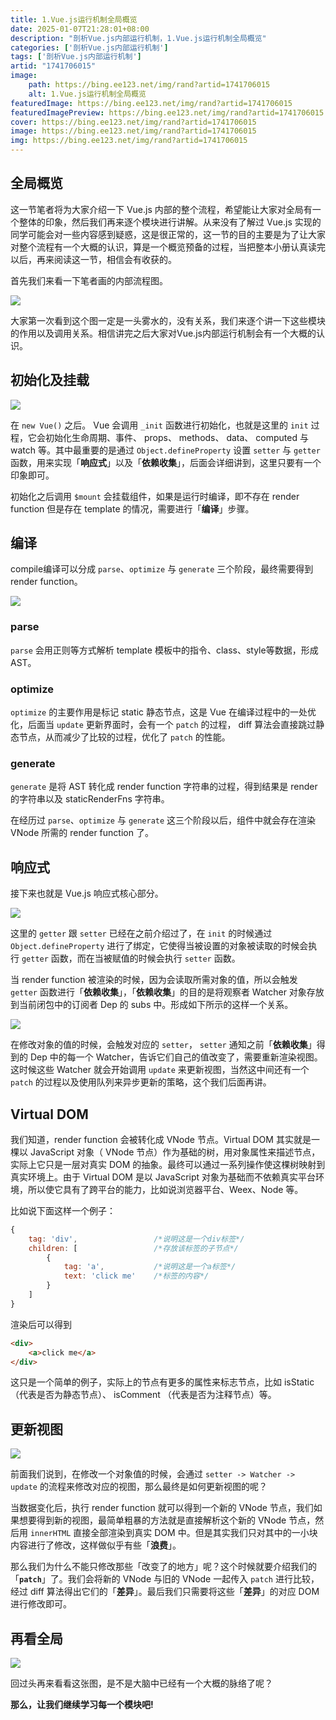 ```yaml
---
title: 1.Vue.js运行机制全局概览
date: 2025-01-07T21:28:01+08:00
description: "剖析Vue.js内部运行机制，1.Vue.js运行机制全局概览"
categories: ['剖析Vue.js内部运行机制']
tags: ['剖析Vue.js内部运行机制']
artid: "1741706015"
image:
    path: https://bing.ee123.net/img/rand?artid=1741706015
    alt: 1.Vue.js运行机制全局概览
featuredImage: https://bing.ee123.net/img/rand?artid=1741706015
featuredImagePreview: https://bing.ee123.net/img/rand?artid=1741706015
cover: https://bing.ee123.net/img/rand?artid=1741706015
image: https://bing.ee123.net/img/rand?artid=1741706015
img: https://bing.ee123.net/img/rand?artid=1741706015
---
```




## 全局概览

这一节笔者将为大家介绍一下 Vue.js 内部的整个流程，希望能让大家对全局有一个整体的印象，然后我们再来逐个模块进行讲解。从来没有了解过 Vue.js 实现的同学可能会对一些内容感到疑惑，这是很正常的，这一节的目的主要是为了让大家对整个流程有一个大概的认识，算是一个概览预备的过程，当把整本小册认真读完以后，再来阅读这一节，相信会有收获的。

首先我们来看一下笔者画的内部流程图。

![](https://p1-jj.byteimg.com/tos-cn-i-t2oaga2asx/gold-user-assets/2017/12/19/1606e7eaa2a664e8~tplv-t2oaga2asx-image.image)

大家第一次看到这个图一定是一头雾水的，没有关系，我们来逐个讲一下这些模块的作用以及调用关系。相信讲完之后大家对Vue.js内部运行机制会有一个大概的认识。

## 初始化及挂载

![](https://p1-jj.byteimg.com/tos-cn-i-t2oaga2asx/gold-user-assets/2017/12/19/1606e8abbababbe6~tplv-t2oaga2asx-image.image)

在 `new Vue()` 之后。 Vue 会调用 `_init` 函数进行初始化，也就是这里的 `init` 过程，它会初始化生命周期、事件、 props、 methods、 data、 computed 与 watch 等。其中最重要的是通过 `Object.defineProperty` 设置 `setter` 与 `getter` 函数，用来实现「**响应式**」以及「**依赖收集**」，后面会详细讲到，这里只要有一个印象即可。

初始化之后调用 `$mount` 会挂载组件，如果是运行时编译，即不存在 render function 但是存在 template 的情况，需要进行「**编译**」步骤。

## 编译

compile编译可以分成 `parse`、`optimize` 与 `generate` 三个阶段，最终需要得到 render function。

![](https://p1-jj.byteimg.com/tos-cn-i-t2oaga2asx/gold-user-assets/2017/12/19/1606ec3d306ab28f~tplv-t2oaga2asx-image.image)

### parse

`parse` 会用正则等方式解析 template 模板中的指令、class、style等数据，形成AST。

### optimize

`optimize` 的主要作用是标记 static 静态节点，这是 Vue 在编译过程中的一处优化，后面当 `update` 更新界面时，会有一个 `patch` 的过程， diff 算法会直接跳过静态节点，从而减少了比较的过程，优化了 `patch` 的性能。

### generate

`generate` 是将 AST 转化成 render function 字符串的过程，得到结果是 render 的字符串以及 staticRenderFns 字符串。

在经历过 `parse`、`optimize` 与 `generate` 这三个阶段以后，组件中就会存在渲染 VNode 所需的 render function 了。

## 响应式

接下来也就是 Vue.js 响应式核心部分。

![](https://p1-jj.byteimg.com/tos-cn-i-t2oaga2asx/gold-user-assets/2017/12/19/1606edad5ca9e23d~tplv-t2oaga2asx-image.image)

这里的 `getter` 跟 `setter` 已经在之前介绍过了，在 `init` 的时候通过 `Object.defineProperty` 进行了绑定，它使得当被设置的对象被读取的时候会执行 `getter` 函数，而在当被赋值的时候会执行 `setter` 函数。

当 render function 被渲染的时候，因为会读取所需对象的值，所以会触发 `getter` 函数进行「**依赖收集**」，「**依赖收集**」的目的是将观察者 Watcher 对象存放到当前闭包中的订阅者 Dep 的 subs 中。形成如下所示的这样一个关系。

![](https://p1-jj.byteimg.com/tos-cn-i-t2oaga2asx/gold-user-assets/2017/12/21/160770b2a77e084e~tplv-t2oaga2asx-image.image)

在修改对象的值的时候，会触发对应的 `setter`， `setter` 通知之前「**依赖收集**」得到的 Dep 中的每一个 Watcher，告诉它们自己的值改变了，需要重新渲染视图。这时候这些 Watcher 就会开始调用 `update` 来更新视图，当然这中间还有一个 `patch` 的过程以及使用队列来异步更新的策略，这个我们后面再讲。

## Virtual DOM

我们知道，render function 会被转化成 VNode 节点。Virtual DOM 其实就是一棵以 JavaScript 对象（ VNode 节点）作为基础的树，用对象属性来描述节点，实际上它只是一层对真实 DOM 的抽象。最终可以通过一系列操作使这棵树映射到真实环境上。由于 Virtual DOM 是以 JavaScript 对象为基础而不依赖真实平台环境，所以使它具有了跨平台的能力，比如说浏览器平台、Weex、Node 等。

比如说下面这样一个例子：

```javascript
{
    tag: 'div',                 /*说明这是一个div标签*/
    children: [                 /*存放该标签的子节点*/
        {
            tag: 'a',           /*说明这是一个a标签*/
            text: 'click me'    /*标签的内容*/
        }
    ]
}
```

渲染后可以得到

```html
<div>
    <a>click me</a>
</div>
```

这只是一个简单的例子，实际上的节点有更多的属性来标志节点，比如 isStatic （代表是否为静态节点）、 isComment （代表是否为注释节点）等。

## 更新视图

![](https://p1-jj.byteimg.com/tos-cn-i-t2oaga2asx/gold-user-assets/2017/12/21/1607715c316d4922~tplv-t2oaga2asx-image.image)

前面我们说到，在修改一个对象值的时候，会通过 `setter -> Watcher -> update` 的流程来修改对应的视图，那么最终是如何更新视图的呢？

当数据变化后，执行 render function 就可以得到一个新的 VNode 节点，我们如果想要得到新的视图，最简单粗暴的方法就是直接解析这个新的 VNode 节点，然后用 `innerHTML` 直接全部渲染到真实 DOM 中。但是其实我们只对其中的一小块内容进行了修改，这样做似乎有些「**浪费**」。

那么我们为什么不能只修改那些「改变了的地方」呢？这个时候就要介绍我们的「**`patch`**」了。我们会将新的 VNode 与旧的 VNode 一起传入 `patch` 进行比较，经过 diff 算法得出它们的「**差异**」。最后我们只需要将这些「**差异**」的对应 DOM 进行修改即可。

## 再看全局

![](https://p1-jj.byteimg.com/tos-cn-i-t2oaga2asx/gold-user-assets/2017/12/19/1606e7eaa2a664e8~tplv-t2oaga2asx-image.image)

回过头再来看看这张图，是不是大脑中已经有一个大概的脉络了呢？

**那么，让我们继续学习每一个模块吧!**